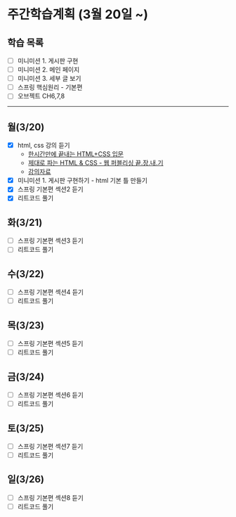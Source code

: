 # 주간학습계획 (3월 20일 ~)
## 학습 목록
- [ ] 미니미션 1. 게시판 구현
- [ ] 미니미션 2. 메인 페이지
- [ ] 미니미션 3. 세부 글 보기
- [ ] 스프링 핵심원리 - 기본편
- [ ] 오브젝트 CH6,7,8
____
## 월(3/20)
- [x] html, css 강의 듣기
    * [한시간만에 끝내는 HTML+CSS 입문](https://www.youtube.com/watch?v=cb7VlXqFla4)
    * [제대로 파는 HTML & CSS - 웹 퍼블리싱 끝.장.내.기](https://www.youtube.com/watch?v=TrC2x4N0XqY)
    * [강의자료](https://www.yalco.kr/lectures/html-css/)
- [x] 미니미션 1. 게시판 구현하기 - html 기본 틀 만들기
- [x] 스프링 기본편 섹션2 듣기
- [x] 리트코드 풀기

## 화(3/21)
- [ ] 스프링 기본편 섹션3 듣기
- [ ] 리트코드 풀기

## 수(3/22)
- [ ] 스프링 기본편 섹션4 듣기
- [ ] 리트코드 풀기

## 목(3/23)
- [ ] 스프링 기본편 섹션5 듣기
- [ ] 리트코드 풀기

## 금(3/24)
- [ ] 스프링 기본편 섹션6 듣기
- [ ] 리트코드 풀기

## 토(3/25)
- [ ] 스프링 기본편 섹션7 듣기
- [ ] 리트코드 풀기

## 일(3/26)
- [ ] 스프링 기본편 섹션8 듣기
- [ ] 리트코드 풀기